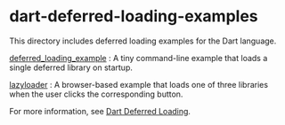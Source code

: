 dart-deferred-loading-examples
==============================

This directory includes deferred loading examples for the Dart language.

[deferred_loading_example](deferred_loading_example/README.md)
: A tiny command-line example that loads a single deferred library on startup.
 
[lazyloader](lazyloader/README.md)
: A browser-based example that loads one of three libraries when the
  user clicks the corresponding button.

For more information, see
[Dart Deferred Loading](https://www.dartlang.org/docs/spec/deferred-loading.html).
